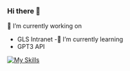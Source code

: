 ### Hi there 👋

<!--
**brunoakun/brunoakun** is a ✨ _special_ ✨ repository because its `README.md` (this file) appears on your GitHub profile.

Here are some ideas to get you started:

- 🔭 I’m currently working on ...
- 🌱 I’m currently learning ...
- 👯 I’m looking to collaborate on ...
- 🤔 I’m looking for help with ...
- 💬 Ask me about ...
- 📫 How to reach me: ...
- 😄 Pronouns: ...
- ⚡ Fun fact: ...
-->

 🔭 I’m currently working on 
- GLS Intranet
-🌱 I’m currently learning 
- GPT3 API

[![My Skills](https://skillicons.dev/icons?i=js,html,css,wasm)](https://skillicons.dev)
